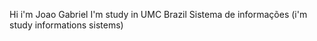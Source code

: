 Hi i'm Joao Gabriel
I'm study in UMC Brazil 
Sistema de informações (i'm study informations sistems)

<!---
JaoCastaway/JaoCastaway is a ✨ special ✨ repository because its `README.md` (this file) appears on your GitHub profile.
You can click the Preview link to take a look at your changes.
--->
